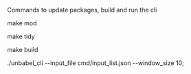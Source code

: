 Commands to update packages, build and run the cli

make mod

make tidy

make build

./unbabel_cli --input_file cmd/input_list.json --window_size 10;

